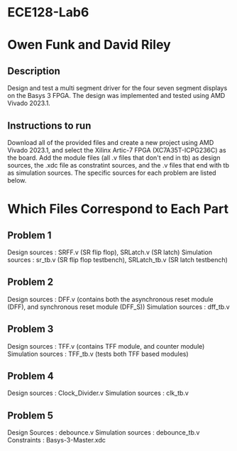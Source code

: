 # ECE128-Lab6
# Owen Funk and David Riley

## Description

Design and test a multi segment driver for the four seven segment displays on the Basys 3 FPGA. The design was implemented and tested using AMD Vivado 2023.1.

## Instructions to run

Download all of the provided files and create a new project using AMD Vivado 2023.1, and select the Xilinx Artic-7 FPGA (XC7A35T-ICPG236C) as the board. Add the module files (all .v files that don't end in tb) as design sources, the .xdc file as constratint sources, and the .v files that end with tb as simulation sources. The specific sources for each problem are listed below. 

# Which Files Correspond to Each Part
## Problem 1 

Design sources : SRFF.v (SR flip flop), SRLatch.v (SR latch)
Simulation sources : sr_tb.v (SR flip flop testbench), SRLatch_tb.v (SR latch testbench)

## Problem 2 

Design sources : DFF.v (contains both the asynchronous reset module (DFF), and synchronous reset module (DFF_S))
Simulation sources : dff_tb.v

## Problem 3

Design sources : TFF.v (contains TFF module, and counter module)
Simulation sources : TFF_tb.v (tests both TFF based modules)

## Problem 4

Design sources : Clock_Divider.v
Simulation sources : clk_tb.v

## Problem 5

Design Sources : debounce.v
Simulation sources : debounce_tb.v
Constraints : Basys-3-Master.xdc
